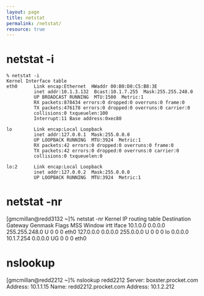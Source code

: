 ```yaml
---
layout: page
title: netstat
permalink: /netstat/
resource: true
---
```

# netstat -i

```
% netstat -i
Kernel Interface table
eth0      Link encap:Ethernet  HWaddr 00:B0:D0:C5:B8:3E
          inet addr:10.1.3.132  Bcast:10.1.7.255  Mask:255.255.248.0
          UP BROADCAST RUNNING  MTU:1500  Metric:1
          RX packets:878434 errors:0 dropped:0 overruns:0 frame:0
          TX packets:476178 errors:0 dropped:0 overruns:0 carrier:0
          collisions:0 txqueuelen:100
          Interrupt:11 Base address:0xec80

lo        Link encap:Local Loopback
          inet addr:127.0.0.1  Mask:255.0.0.0
          UP LOOPBACK RUNNING  MTU:3924  Metric:1
          RX packets:42 errors:0 dropped:0 overruns:0 frame:0
          TX packets:42 errors:0 dropped:0 overruns:0 carrier:0
          collisions:0 txqueuelen:0

lo:2      Link encap:Local Loopback
          inet addr:127.0.0.2  Mask:255.0.0.0
          UP LOOPBACK RUNNING  MTU:3924  Metric:1
```

# netstat -nr

[gmcmillan@redd3132 ~]% netstat -nr
Kernel IP routing table
Destination     Gateway         Genmask         Flags   MSS Window  irtt Iface
10.1.0.0        0.0.0.0         255.255.248.0   U         0 0          0 eth0
127.0.0.0       0.0.0.0         255.0.0.0       U         0 0          0 lo
0.0.0.0         10.1.7.254      0.0.0.0         UG        0 0          0 eth0

# nslookup

[gmcmillan@redd2212 ~]% nslookup redd2212
Server:  boxster.procket.com
Address:  10.1.1.15
Name:    redd2212.procket.com
Address:  10.1.2.212

